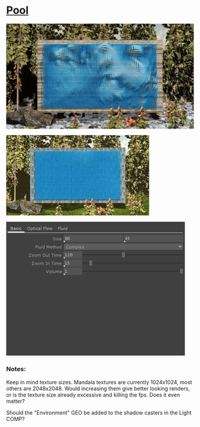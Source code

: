 # [Pool](https://vimeo.com/292219596)

[![png](Images/pool.png)](https://vimeo.com/292219596)

[![gif](Images/pool.gif)](https://vimeo.com/292219596)

[![params](Images/Params.png)](https://vimeo.com/292219596)


### Notes:
   Keep in mind texture sizes. Mandala textures are currently 1024x1024, most others are 2048x2048. Would increasing them give better looking renders, or is the texture size already excessive and killing the fps. Does it even matter?

   Should the "Environment" GEO be added to the shadow casters in the Light COMP?
